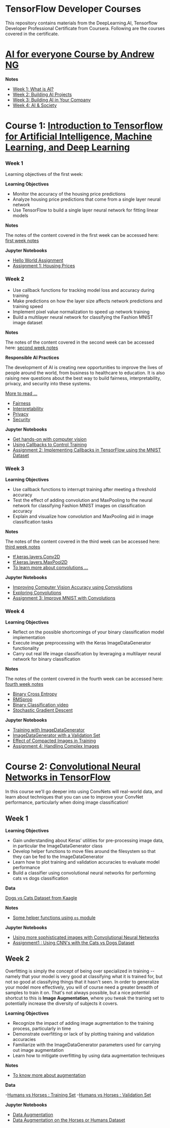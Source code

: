 # TensorFlow Developer Courses

This repository contains materials from the DeepLearning.AI, Tensorflow Developer Professional Certificate from Coursera. Following are the courses covered in the certificate. 


# [AI for everyone Course by Andrew NG]([https://github.com/muntazirabidi/deeplearning_courses/tree/main/Introduction%20to%20Tensorflow](https://www.deeplearning.ai/courses/ai-for-everyone/))

**Notes**

- [Week 1: What is AI?](https://github.com/muntazirabidi/deeplearning_courses/blob/main/AI%20for%20Everyone/C1_W1.pdf)
- [Week 2: Building AI Projects](https://github.com/muntazirabidi/deeplearning_courses/blob/main/AI%20for%20Everyone/C1_W2.pdf)
- [Week 3: Building AI in Your Company](https://github.com/muntazirabidi/deeplearning_courses/blob/main/AI%20for%20Everyone/C1_W3.pdf)
- [Week 4: AI & Society](https://github.com/muntazirabidi/deeplearning_courses/blob/main/AI%20for%20Everyone/C1_W4.pdf)

# Course 1: [Introduction to Tensorflow for Artificial Intelligence, Machine Learning, and Deep Learning](https://github.com/muntazirabidi/deeplearning_courses/tree/main/Introduction%20to%20Tensorflow)

### Week 1
Learning objectives of the first week: 

**Learning Objectives**
- Monitor the accuracy of the housing price predictions
- Analyze housing price predictions that come from a single layer neural network
- Use TensorFlow to build a single layer neural network for fitting linear models

**Notes** 

The notes of the content covered in the first week can be accessed here: [first week notes](
https://github.com/muntazirabidi/deeplearning_courses/blob/main/Introduction%20to%20Tensorflow/Notes/C1_W1.pdf)

**Jupyter Notebooks**

- [Hello World Assignment](https://github.com/muntazirabidi/deeplearning_courses/blob/main/Introduction%20to%20Tensorflow/C1_W1_Lab_1_hello_world_nn.ipynb)
- [Assignment 1: Housing Prices](https://github.com/muntazirabidi/deeplearning_courses/blob/main/Introduction%20to%20Tensorflow/C1W1_Assignment.ipynb)



### Week 2


- Use callback functions for tracking model loss and accuracy during training
- Make predictions on how the layer size affects network predictions and training speed
- Implement pixel value normalization to speed up network training
- Build a multilayer neural network for classifying the Fashion MNIST image dataset

**Notes**

The notes of the content covered in the second week can be accessed here: [second week notes](https://github.com/muntazirabidi/deeplearning_courses/blob/main/Introduction%20to%20Tensorflow/Notes/C1_W2.pdf)

**Responsible AI Practices**

The development of AI is creating new opportunities to improve the lives of people around the world, from business to healthcare to education. It is also raising new questions about the best way to build fairness, interpretability, privacy, and security into these systems.

[More to read ...](https://ai.google/responsibilities/responsible-ai-practices/)

- [Fairness](https://ai.google/responsibilities/responsible-ai-practices/?category=fairness)
- [Interpretability](https://ai.google/responsibilities/responsible-ai-practices/?category=interpretability)
- [Privacy](https://ai.google/responsibilities/responsible-ai-practices/?category=privacy)
- [Security](https://ai.google/responsibilities/responsible-ai-practices/?category=security)

**Jupyter Notebooks**

- [Get hands-on with computer vision](https://github.com/muntazirabidi/deeplearning_courses/blob/main/Introduction%20to%20Tensorflow/C1_W2_Lab_1_beyond_hello_world.ipynb)
- [Using Callbacks to Control Training](https://github.com/muntazirabidi/deeplearning_courses/blob/main/Introduction%20to%20Tensorflow/C1_W2_Lab_2_callbacks.ipynb)
- [Assignment 2: Implementing Callbacks in TensorFlow using the MNIST Dataset](https://github.com/muntazirabidi/deeplearning_courses/blob/main/Introduction%20to%20Tensorflow/C1W2_Assignment.ipynb)


### Week 3

**Learning Objectives**

- Use callback functions to interrupt training after meeting a threshold accuracy
- Test the effect of adding convolution and MaxPooling to the neural network for classifying Fashion MNIST images on classification accuracy
- Explain and visualize how convolution and MaxPooling aid in image classification tasks

**Notes**

The notes of the content covered in the third week can be accessed here: [third week notes](https://github.com/muntazirabidi/deeplearning_courses/blob/main/Introduction%20to%20Tensorflow/Notes/C1_W3.pdf)

- [tf.keras.layers.Conv2D](https://www.tensorflow.org/api_docs/python/tf/keras/layers/Conv2D)
- [tf.keras.layers.MaxPool2D](https://www.tensorflow.org/api_docs/python/tf/keras/layers/MaxPool2D)
- [To learn more about convolutions ... ](https://www.youtube.com/playlist?list=PLkDaE6sCZn6Gl29AoE31iwdVwSG-KnDzF)

**Jupyter Notebooks**
- [Improving Computer Vision Accuracy using Convolutions](https://github.com/muntazirabidi/deeplearning_courses/blob/main/Introduction%20to%20Tensorflow/C1_W3_Lab_1_improving_accuracy_using_convolutions.ipynb)
- [Exploring Convolutions](https://github.com/muntazirabidi/deeplearning_courses/blob/main/Introduction%20to%20Tensorflow/C1_W3_Lab_2_exploring_convolutions.ipynb)
- [Assignment 3: Improve MNIST with Convolutions](https://github.com/muntazirabidi/deeplearning_courses/blob/main/Introduction%20to%20Tensorflow/C1W3_Assignment.ipynb)


### Week 4

**Learning Objectives**

- Reflect on the possible shortcomings of your binary classification model implementation
- Execute image preprocessing with the Keras ImageDataGenerator functionality
- Carry out real life image classification by leveraging a multilayer neural network for binary classification

**Notes**

The notes of the content covered in the fourth week can be accessed here: [fourth week notes](https://github.com/muntazirabidi/deeplearning_courses/blob/main/Introduction%20to%20Tensorflow/Notes/C1_W4.pdf)

- [Binary Cross Entropy](https://gombru.github.io/2018/05/23/cross_entropy_loss/)
- [RMSprop](https://www.tensorflow.org/api_docs/python/tf/keras/optimizers/experimental/RMSprop)
- [Binary Classification video](https://www.youtube.com/watch?v=eqEc66RFY0I&t=6s)
- [Stochastic Gradient Descent](https://developers.google.com/machine-learning/glossary/#SGD)

**Jupyter Notebooks**
- [Training with ImageDataGenerator](https://github.com/muntazirabidi/deeplearning_courses/blob/main/Introduction%20to%20Tensorflow/C1_W4_Lab_1_image_generator_no_validation.ipynb)
- [ImageDataGenerator with a Validation Set](https://github.com/muntazirabidi/deeplearning_courses/blob/main/Introduction%20to%20Tensorflow/C1_W4_Lab_2_image_generator_with_validation.ipynb)
- [Effect of Compacted Images in Training](https://github.com/muntazirabidi/deeplearning_courses/blob/main/Introduction%20to%20Tensorflow/C1_W4_Lab_3_compacted_images.ipynb)
- [Assignment 4: Handling Complex Images](https://github.com/muntazirabidi/deeplearning_courses/blob/main/Introduction%20to%20Tensorflow/C1W4_Assignment.ipynb)


# Course 2: [Convolutional Neural Networks in TensorFlow](https://github.com/muntazirabidi/deeplearning_courses/tree/main/Convolutional%20Neural%20Networks%20in%20TensorFlow)

In this course we'll go deeper into using ConvNets will real-world data, and learn about techniques that you can use to improve your ConvNet performance, particularly when doing image classification! 

## Week 1

**Learning Objectives**

- Gain understanding about Keras’ utilities for pre-processing image data, in particular the ImageDataGenerator class
- Develop helper functions to move files around the filesystem so that they can be fed to the ImageDataGenerator
- Learn how to plot training and validation accuracies to evaluate model performance
- Build a classifier using convolutional neural networks for performing cats vs dogs classification

**Data**

[Dogs vs Cats Dataset from Kaagle](https://www.kaggle.com/competitions/dogs-vs-cats/data)

**Notes**

- [Some helper functions using `os` module](https://docs.python.org/3/library/os.html)


**Jupyter Notebooks**
- [Using more sophisticated images with Convolutional Neural Networks](https://github.com/muntazirabidi/deeplearning_courses/blob/main/Convolutional%20Neural%20Networks%20in%20TensorFlow/Notebooks/C2_W1_Lab_1_cats_vs_dogs%20(1).ipynb)
- [Assignment1 : Using CNN's with the Cats vs Dogs Dataset](https://github.com/muntazirabidi/deeplearning_courses/blob/main/Convolutional%20Neural%20Networks%20in%20TensorFlow/Notebooks/C2W1_Assignment.ipynb)



## Week 2

Overfitting is simply the concept of being over specialized in training -- namely that your model is very good at classifying what it is trained for, but not so good at classifying things that it hasn't seen. In order to generalize your model more effectively, you will of course need a greater breadth of samples to train it on. That's not always possible, but a nice potential shortcut to this is **Image Augmentation**, where you tweak the training set to potentially increase the diversity of subjects it covers.

**Learning Objectives**

- Recognize the impact of adding image augmentation to the training process, particularly in time
- Demonstrate overfitting or lack of by plotting training and validation accuracies
- Familiarize with the ImageDataGenerator parameters used for carrying out image augmentation
- Learn how to mitigate overfitting by using data augmentation techniques

**Notes**

- [To know more about augmentation](https://keras.io/api/layers/preprocessing_layers/)

**Data**

-[Humans vs Horses : Training Set](https://storage.googleapis.com/tensorflow-1-public/course2/week3/horse-or-human.zip)
-[Humans vs Horses : Validation Set](https://storage.googleapis.com/tensorflow-1-public/course2/week3/validation-horse-or-human.zip)

**Jupyter Notebooks**

- [Data Augmentation](https://github.com/muntazirabidi/deeplearning_courses/blob/main/Convolutional%20Neural%20Networks%20in%20TensorFlow/Notebooks/C2_W2_Lab_1_cats_v_dogs_augmentation.ipynb)
- [Data Augmentation on the Horses or Humans Dataset]()
